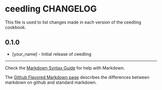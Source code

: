 ceedling CHANGELOG
==================

This file is used to list changes made in each version of the ceedling cookbook.

0.1.0
-----
- [your_name] - Initial release of ceedling

- - -
Check the [Markdown Syntax Guide](http://daringfireball.net/projects/markdown/syntax) for help with Markdown.

The [Github Flavored Markdown page](http://github.github.com/github-flavored-markdown/) describes the differences between markdown on github and standard markdown.
